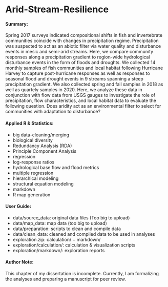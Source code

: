 # Arid-Stream-Resilience

#### Summary:
Spring 2017 surveys indicated compositional shifts in fish and invertebrate communities coincide with changes in precipitation regime. Precipitation was suspected to act as an abiotic filter via water quality and disturbance events in mesic and semi-arid streams. Here, we compare community responses along a precipitation gradient to region-wide hydrological disturbance events in the form of floods and droughts. We collected 14 monthly samples of fish communities and local habitat following Hurricane Harvey to capture post-hurricane responses as well as responses to seasonal flood and drought events in 9 streams spanning a steep precipitation gradient. We also collected spring and fall samples in 2018 as well as quartely samples in 2020. Here, we analyze these data in conjunction with flow data from USGS gauges to investigate the role of precipitation, flow characteristics, and local habitat data to evaluate the following question. Does aridity act as an environmental filter to select for communities with adaptation to disturbance?

#### Applied R & Statistics:
- big data-cleaning/merging
- biological diversity
- Redundancy Analysis (RDA)
- Principle Component Analysis
- regression
- log-response ratios
- hydrological base flow and flood metrics
- multiple regression
- hierarchical modeling
- structural equation modeling
- markdown
- R map generation

#### User Guide:
- data/source_data: original data files (Too big to upload)
- data/map_data: map data (too big to upload)
- data/preparation: scripts to clean and compile data
- data/clean_data: cleaned and compiled data to be used in analyses
- exploration.zip: calculation/ + markdown/
- exploration/calculation/: calculation & visualization scripts 
- exploration/markdown/: exploration reports

#### Author Note:
This chapter of my dissertation is incomplete. Currently, I am formalizing the analyses and preparing a manuscript for peer review.
